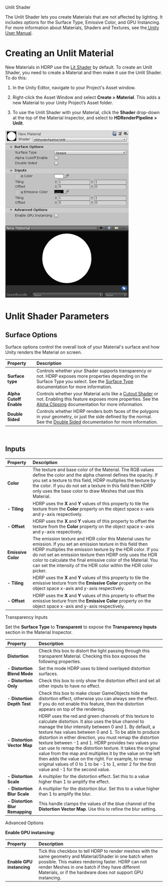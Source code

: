 Unlit Shader

The Unlit Shader lets you create Materials that are not affected by lighting. It includes options for the Surface Type, Emissive Color, and GPU Instancing. For more information about Materials, Shaders and Textures, see the[ Unity User Manual](https://docs.unity3d.com/Manual/Shaders.html).

# Creating an Unlit Material

New Materials in HDRP use the [Lit Shader](Lit-Shader) by default. To create an Unlit Shader, you need to create a Material and then make it use the Unlit Shader. To do this:

1. In the Unity Editor, navigate to your Project's Asset window.

2. Right-click the Asset Window and select __Create > Material__. This adds a new Material to your Unity Project’s Asset folder. 

3. To use the Unlit Shader with your Material, click the __Shader__ drop-down at the top of the Material Inspector, and select to __HDRenderPipeline > Unlit__.

![](Images/UnlitShader1.png)

# Unlit Shader Parameters

## Surface Options

Surface options control the overall look of your Material's surface and how Unity renders the Material on screen. 

| Property| Description |
|:---|:---|
| **Surface type** | Controls whether your Shader supports transparency or not. HDRP exposes more properties depending on the Surface Type you select. See the [Surface Type](Surface-Type) documentation for more information. |
| **Alpha Cutoff Enable** | Controls whether your Material acts like a [Cutout Shader](https://docs.unity3d.com/Manual/StandardShaderMaterialParameterRenderingMode.html) or not. Enabling this feature exposes more properties. See the [Alpha Clipping](Alpha-Clipping) documentation for more information. |
| **Double Sided** | Controls whether HDRP renders both faces of the polygons in your geometry, or just the side defined by the normal. See the [Double Sided](Double-Sided) documentation for more information. |



​	

## Inputs

| Property| Description |
|:---|:---|
| **Color** | The texture and base color of the Material. The RGB values define the color and the alpha channel defines the opacity. If you set a texture to this field, HDRP multiplies the texture by the color. If you do not set a texture in this field then HDRP only uses the base color to draw Meshes that use this Material.|
| **- Tiling** | HDRP uses the **X** and **Y** values of this property to tile the texture from the **Color** property on the object space x-axis and y-axis respectively. |
| **- Offset** | HDRP uses the **X** and **Y** values of this property to offset the texture from the **Color** property on the object space x-axis and y-axis respectively. |
| **Emissive Color** | The emission texture and HDR color this Material uses for emission. If you set an emission texture in this field then HDRP multiplies the emission texture by the HDR color. If you do not set an emission texture then HDRP only uses the HDR color to calculate the final emissive color of the Material. You can set the intensity of the HDR color within the HDR color picker. |
| **- Tiling** | HDRP uses the **X** and **Y** values of this property to tile the emissive texture from the **Emissive Color** property on the object space x-axis and y-axis respectively. |
| **- Offset** | HDRP uses the **X** and **Y** values of this property to offset the emissive texture from the **Emissive Color** property on the object space x-axis and y-axis respectively. |



Transparency Inputs

Set the __Surface Type__ to __Transparent__ to expose the __Transparency Inputs__ section in the Material Inspector.

| Property| Description |
|:---|:---|
| **Distortion** | Check this box to distort the light passing through this transparent Material. Checking this box exposes the following properties. |
| **- Distortion Blend Mode** | Set the mode HDRP uses to blend overlayed distortion surfaces. |
| **- Distortion Only** | Check this box to only show the distortion effect and set all other inputs to have no effect. |
| **- Distortion Depth Test** | Check this box to make closer GameObjects hide the distortion effect, otherwise you can always see the effect. If you do not enable this feature, then the distortion appears on top of the rendering. |
| **- Distortion Vector Map** | HDRP uses the red and green channels of this texture to calculate distortion. It also uses the blue channel to manage the blur intensity between 0 and 1. By default, a texture has values between 0 and 1. To be able to produce distortion in either direction, you must remap the distortion texture between -1 and 1. HDRP provides two values you can use to remap the distortion texture. It takes the original value from the map and multiplies it by the value on the left then adds the value on the right. For example, to remap original values of 0 to 1 to be  -1 to 1, enter 2 for the first value and -1 for the second value. |
| **- Distortion Scale** | A multiplier for the distortion effect. Set this to a value higher than 1 to amplify the effect. |
| **- Distortion Blur Scale** | A multiplier for the distortion blur. Set this to a value higher than 1 to amplify the blur. |
| **- Distortion Blur Remapping** | This handle clamps the values of the blue channel of the **Distortion Vector Map**. Use this to refine the blur setting. |



Advanced Options

__Enable GPU instancing:__

| Property| Description |
|:---|:---|
| **Enable GPU instancing** | Tick this checkbox to tell HDRP to render meshes with the same geometry and Material/Shader in one batch when possible. This makes rendering faster. HDRP can not render Meshes in one batch if they have different Materials, or if the hardware does not support GPU instancing.  |



